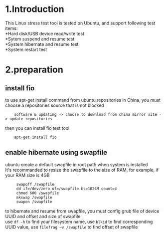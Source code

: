 # 1.Introduction
This Linux stress test tool is tested on Ubuntu, and support following test items:  
  *Hard disk/USB device read/write test  
  *Sytem suspend and resume test  
  *System hibernate and resume test  
  *System restart test  

# 2.preparation
## install fio  
to use apt-get install command from ubuntu repositories in China, you must choose a repositories source that is not blocked  
```
    software & updating -> choose to download from china mirror site -> update repositories  
```
then you can install fio test tool  
```
    apt-get install fio
```
## enable hibernate using swapfile  
ubuntu create a default swapfile in root path when system is installed    
It's recommanded to resize the swapfile to the size of RAM, for example, if your RAM size is 4GB 
```
     swapoff /swapfile  
     dd if=/dev/zero of=/swapfile bs=1024M count=4  
     chmod 600 /swapfile  
     mkswap /swapfile  
     swapon /swapfile  
```
to hibernate and resume from swapfile, you must config grub file of device UUID and offset and size of swapfile   
use `df -h` to find your filesystem name, use `blkid` to find corresponding UUID value, use `filefrag –v /swapfile` to find offset of swapfile

